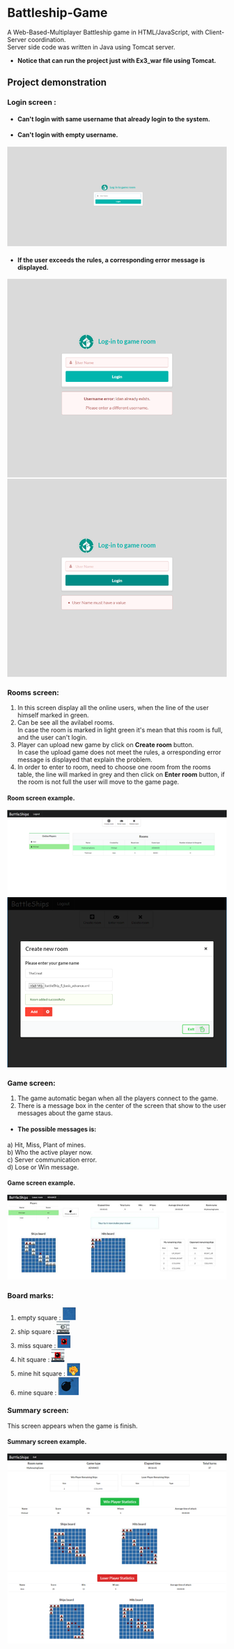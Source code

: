 # Battleship-Game
A Web-Based-Multiplayer Battleship game in HTML/JavaScript, with Client-Server coordination.</br>
Server side code was written in Java using Tomcat server.</br>
  - **Notice that can run the project just with Ex3_war file using Tomcat.**
 
## Project demonstration
 ###  Login screen :
- #### Can't login with same username that already login to the system.
- #### Can't login with empty username.
![Login screen](Screenshots/1.png)

- #### If the user exceeds the rules, a corresponding error message is displayed.
![Login screen-err1](Screenshots/2.png)
![Login screen-err2](Screenshots/3.png)

 ###  Rooms screen:
  1. In this screen display all the online users, when the line of the user himself marked in green.
  2. Can be see all the avilabel rooms.</br> 
  In case the room is marked in light green it's mean that this room is full, and the user can't login.
  3. Player can upload new game by click on **Create room** button. </br>
  In case the upload game does not meet the rules, a orresponding error message is displayed that explain the problem.
  4. In order to enter to room, need to choose one room from the rooms table, the line will marked in grey and then click on **Enter room** button, if the room is not full the user will move to the game page.

#### Room screen example.
![Rooms screen](Screenshots/4.png)
![Rooms screen](Screenshots/5.png)

### Game screen:
 1. The game automatic began when all the players connect to the game.
 2. There is a message box in the center of the screen that show to the user messages about the game staus.
 - #### The possible messages is:  
  a) Hit, Miss, Plant of mines.</br>
  b) Who the active player now.</br>
  c) Server communication error.</br>
  d) Lose or Win message.
  
#### Game screen example.
![Game screen](Screenshots/6.jpg)
 
 ### Board marks:
  1. empty square : ![empty square](Screenshots/7.png)
  2. ship square : ![ship square](Screenshots/8.png)
  3. miss square : ![miss square](Screenshots/9.png)
  4. hit square : ![hit square](Screenshots/10.png)
  5. mine hit square : ![mine hit square](Screenshots/11.png)
  6. mine square : ![mine square](Screenshots/12.png)
  
 ### Summary screen:
 This screen appears when the game is finish.
  
#### Summary screen example.
![Summary screen](Screenshots/13.png)
![Summary screen](Screenshots/14.png)
